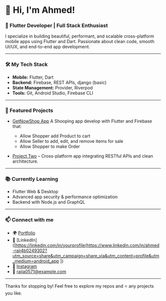 # 👋 Hi, I'm Ahmed!

### 🚀 Flutter Developer | Full Stack Enthusiast

I specialize in building beautiful, performant, and scalable cross-platform mobile apps using Flutter and Dart. Passionate about clean code, smooth UI/UX, and end-to-end app development.

---

### 🛠️ My Tech Stack
- **Mobile:** Flutter, Dart
- **Backend:** Firebase, REST APIs, django (basic)
- **State Management:** Provider, Riverpod
- **Tools:** Git, Android Studio, Firebase CLI

---

### 🌟 Featured Projects
- [GetNowShop App](https://github.com/yourusername/project-one)
   A Shooping  app develop with Flutter and Firebase that:
     -  Allow Shopper add Product to cart
     -  Allow Seller to add, edit, and remove items for sale
     -  Allow Shopper to make Order
     
- [Project Two](https://github.com/yourusername/project-two) – Cross-platform app integrating RESTful APIs and clean architecture.

---

### 📚 Currently Learning
- Flutter Web & Desktop
- Advanced app security & performance optimization
- Backend with Node.js and GraphQL

---

### 📫 Connect with me
- 🌍 [Portfolio](https://yourportfolio.com)
- 💼 [LinkedIn]([https://linkedin.com/in/yourprofile(https://www.linkedin.com/in/ahmed-raji4b0249302?utm_source=share&utm_campaign=share_via&utm_content=profile&utm_medium=android_app ])
- 📸 [Instagram](https://www.instagram.com/raji_ahmed_olakunle?igsh=MWxoMzVhNzRha3IxdA==)
- 📧 rajia0571@example.com

---

Thanks for stopping by! Feel free to explore my repos and ⭐ any projects you like.
